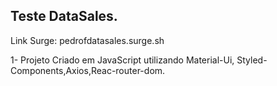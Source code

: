 ## Teste DataSales.

Link Surge: pedrofdatasales.surge.sh

1- Projeto Criado em JavaScript utilizando Material-Ui, Styled-Components,Axios,Reac-router-dom.
